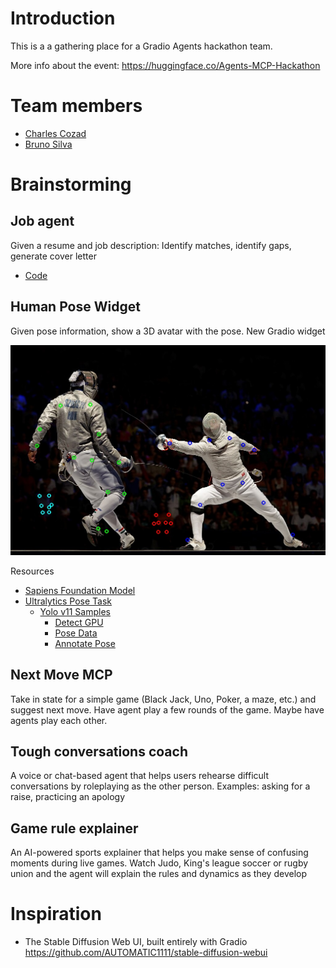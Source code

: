 # Introduction
This is a a gathering place for a Gradio Agents hackathon team.

More info about the event: https://huggingface.co/Agents-MCP-Hackathon

# Team members

- [Charles Cozad](https://github.com/ccozad) 
- [Bruno Silva](https://github.com/brunosilvadev)

# Brainstorming

## Job agent
Given a resume and job description: Identify matches, identify gaps, generate cover letter

 - [Code](/job-agent/)

## Human Pose Widget
Given pose information, show a 3D avatar with the pose. New Gradio widget

![Annotated Pose](/images/annotated_pose.jpg?raw=true "Annotated Pose")

Resources
 - [Sapiens Foundation Model](https://www.meta.com/emerging-tech/codec-avatars/sapiens/)
 - [Ultralytics Pose Task](https://docs.ultralytics.com/tasks/pose/)
   - [Yolo v11 Samples](/yolo/)
     - [Detect GPU](/yolo/check_env.py)
     - [Pose Data](/yolo/pose_data.py)
     - [Annotate Pose](/yolo/annotate_pose.py)

## Next Move MCP
Take in state for a simple game (Black Jack, Uno, Poker, a maze, etc.) and suggest next move. Have agent play a few rounds of the game. Maybe have agents play each other.

## Tough conversations coach
A voice or chat-based agent that helps users rehearse difficult conversations by roleplaying as the other person. Examples: asking for a raise, practicing an apology

## Game rule explainer
An AI-powered sports explainer that helps you make sense of confusing moments during live games. Watch Judo, King's league soccer or rugby union and the agent will explain the rules and dynamics as they develop

# Inspiration

 - The Stable Diffusion Web UI, built entirely with Gradio https://github.com/AUTOMATIC1111/stable-diffusion-webui
